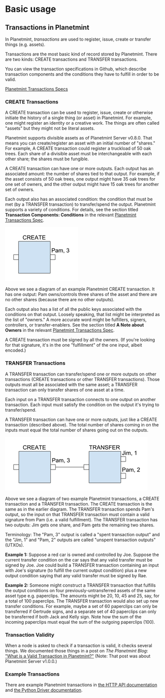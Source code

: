 <!---
Copyright © 2020 Interplanetary Database Association e.V.,
Planetmint and IPDB software contributors.
SPDX-License-Identifier: (Apache-2.0 AND CC-BY-4.0)
Code is Apache-2.0 and docs are CC-BY-4.0
--->

# Basic usage

## Transactions in Planetmint

In Planetmint, _transactions_ are used to register, issue, create or transfer
things (e.g. assets).

Transactions are the most basic kind of record stored by Planetmint. There are
two kinds: CREATE transactions and TRANSFER transactions.

You can view the transaction specifications in Github, which describe transaction components and the conditions they have to fulfill in order to be valid. 

[Planetmint Transactions Specs](https://github.com/bigchaindb/BEPs/tree/master/13/)

### CREATE Transactions

A CREATE transaction can be used to register, issue, create or otherwise
initiate the history of a single thing (or asset) in Planetmint. For example,
one might register an identity or a creative work. The things are often called
"assets" but they might not be literal assets.

Planetmint supports divisible assets as of Planetmint Server v0.8.0.
That means you can create/register an asset with an initial number of "shares."
For example, A CREATE transaction could register a truckload of 50 oak trees.
Each share of a divisible asset must be interchangeable with each other share;
the shares must be fungible.

A CREATE transaction can have one or more outputs.
Each output has an associated amount: the number of shares tied to that output.
For example, if the asset consists of 50 oak trees,
one output might have 35 oak trees for one set of owners,
and the other output might have 15 oak trees for another set of owners.

Each output also has an associated condition: the condition that must be met
(by a TRANSFER transaction) to transfer/spend the output.
Planetmint supports a variety of conditions.
For details, see
the section titled **Transaction Components: Conditions**
in the relevant
[Planetmint Transactions Spec](https://github.com/bigchaindb/BEPs/tree/master/13/).

![Example Planetmint CREATE transaction](./_static/CREATE_example.png)

Above we see a diagram of an example Planetmint CREATE transaction.
It has one output: Pam owns/controls three shares of the asset
and there are no other shares (because there are no other outputs).

Each output also has a list of all the public keys associated
with the conditions on that output.
Loosely speaking, that list might be interpreted as the list of "owners."
A more accurate word might be fulfillers, signers, controllers,
or transfer-enablers.
See the section titled **A Note about Owners**
in the relevant [Planetmint Transactions Spec](https://github.com/bigchaindb/BEPs/tree/master/13/).

A CREATE transaction must be signed by all the owners.
(If you're looking for that signature,
it's in the one "fulfillment" of the one input, albeit encoded.)

### TRANSFER Transactions

A TRANSFER transaction can transfer/spend one or more outputs
on other transactions (CREATE transactions or other TRANSFER transactions).
Those outputs must all be associated with the same asset;
a TRANSFER transaction can only transfer shares of one asset at a time.

Each input on a TRANSFER transaction connects to one output
on another transaction.
Each input must satisfy the condition on the output it's trying
to transfer/spend.

A TRANSFER transaction can have one or more outputs,
just like a CREATE transaction (described above).
The total number of shares coming in on the inputs must equal
the total number of shares going out on the outputs.

![Example Planetmint transactions](./_static/CREATE_and_TRANSFER_example.png)

Above we see a diagram of two example Planetmint transactions,
a CREATE transaction and a TRANSFER transaction.
The CREATE transaction is the same as in the earlier diagram.
The TRANSFER transaction spends Pam's output,
so the input on that TRANSFER transaction must contain a valid signature
from Pam (i.e. a valid fulfillment).
The TRANSFER transaction has two outputs:
Jim gets one share, and Pam gets the remaining two shares.

Terminology: The "Pam, 3" output is called a "spent transaction output"
and the "Jim, 1" and "Pam, 2" outputs are called "unspent transaction outputs"
(UTXOs).

**Example 1:** Suppose a red car is owned and controlled by Joe.
Suppose the current transfer condition on the car says
that any valid transfer must be signed by Joe.
Joe could build a TRANSFER transaction containing
an input with Joe's signature (to fulfill the current output condition)
plus a new output condition saying that any valid transfer
must be signed by Rae.

**Example 2:** Someone might construct a TRANSFER transaction
that fulfills the output conditions on four
previously-untransferred assets of the same asset type
e.g. paperclips. The amounts might be 20, 10, 45 and 25, say,
for a total of 100 paperclips.
The TRANSFER transaction would also set up new transfer conditions.
For example, maybe a set of 60 paperclips can only be transferred
if Gertrude signs, and a separate set of 40 paperclips can only be
transferred if both Jack and Kelly sign.
Note how the sum of the incoming paperclips must equal the sum
of the outgoing paperclips (100).

### Transaction Validity

When a node is asked to check if a transaction is valid, it checks several
things. We documented those things in a post on *The Planetmint Blog*:
["What is a Valid Transaction in Planetmint?"](https://blog.bigchaindb.com/what-is-a-valid-transaction-in-bigchaindb-9a1a075a9598)
(Note: That post was about Planetmint Server v1.0.0.)

### Example Transactions

There are example Planetmint transactions in
[the HTTP API documentation](./installation/api/http-client-server-api)
and
[the Python Driver documentation](./drivers/index).
